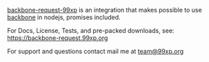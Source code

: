[backbone-request-99xp](https://github.com/brunnofoggia/backbone-request-99xp) is an integration that makes possible to use 
[backbone](https://backbonejs.org) in nodejs, promises included.

For Docs, License, Tests, and pre-packed downloads, see:
https://backbone-request.99xp.org

For support and questions contact mail me at team@99xp.org
